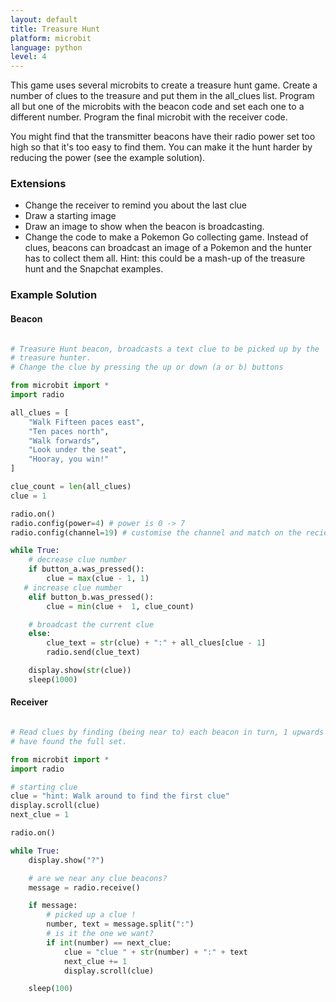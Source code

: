 ```yaml
---
layout: default
title: Treasure Hunt
platform: microbit
language: python
level: 4
---
```

This game uses several microbits to create a treasure hunt game. Create a number of clues to the treasure
and put them in the all_clues list. Program all but one of the microbits with the beacon code and set
each one to a different number. Program the final microbit with the receiver code.

You might find that the transmitter beacons have their radio power set too high so that it's too easy to find them. You can make it the hunt harder by reducing the power (see the example solution).

### Extensions

* Change the receiver to remind you about the last clue
* Draw a starting image
* Draw an image to show when the beacon is broadcasting.
* Change the code to make a Pokemon Go collecting game. Instead of clues, beacons can broadcast an image of a Pokemon and the hunter has to collect them all. Hint: this could be a mash-up of the treasure hunt and the Snapchat examples.


### Example Solution

#### Beacon

```python

# Treasure Hunt beacon, broadcasts a text clue to be picked up by the
# treasure hunter.
# Change the clue by pressing the up or down (a or b) buttons

from microbit import *
import radio

all_clues = [
    "Walk Fifteen paces east",
    "Ten paces north",
    "Walk forwards",
    "Look under the seat",
    "Hooray, you win!"
]

clue_count = len(all_clues)
clue = 1

radio.on()
radio.config(power=4) # power is 0 -> 7
radio.config(channel=19) # customise the channel and match on the reciever

while True:
    # decrease clue number
    if button_a.was_pressed():
        clue = max(clue - 1, 1)
   # increase clue number
    elif button_b.was_pressed():
        clue = min(clue +  1, clue_count)

    # broadcast the current clue
    else:
        clue_text = str(clue) + ":" + all_clues[clue - 1]
        radio.send(clue_text)

    display.show(str(clue))
    sleep(1000)

```

#### Receiver

```python

# Read clues by finding (being near to) each beacon in turn, 1 upwards until you
# have found the full set.

from microbit import *
import radio

# starting clue
clue = "hint: Walk around to find the first clue"
display.scroll(clue)
next_clue = 1

radio.on()

while True:
    display.show("?")

    # are we near any clue beacons?
    message = radio.receive()

    if message:
        # picked up a clue !
        number, text = message.split(":")
        # is it the one we want?
        if int(number) == next_clue:
            clue = "clue " + str(number) + ":" + text
            next_clue += 1
            display.scroll(clue)

    sleep(100)

```
